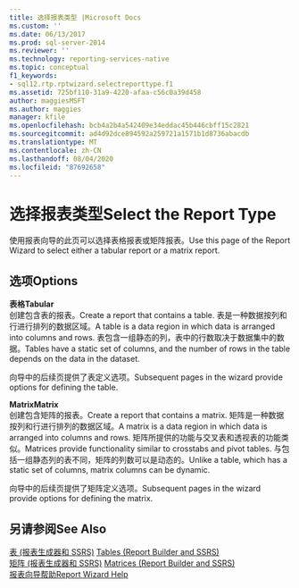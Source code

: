 ```yaml
---
title: 选择报表类型 |Microsoft Docs
ms.custom: ''
ms.date: 06/13/2017
ms.prod: sql-server-2014
ms.reviewer: ''
ms.technology: reporting-services-native
ms.topic: conceptual
f1_keywords:
- sql12.rtp.rptwizard.selectreporttype.f1
ms.assetid: 725bf110-31a9-4220-afaa-c56c0a39d458
author: maggiesMSFT
ms.author: maggies
manager: kfile
ms.openlocfilehash: bcb4a2b4a542409e34eddac45b446cbff15c2821
ms.sourcegitcommit: ad4d92dce894592a259721a1571b1d8736abacdb
ms.translationtype: MT
ms.contentlocale: zh-CN
ms.lasthandoff: 08/04/2020
ms.locfileid: "87692658"
---
```

# <a name="select-the-report-type"></a><span data-ttu-id="040c6-102">选择报表类型</span><span class="sxs-lookup"><span data-stu-id="040c6-102">Select the Report Type</span></span>
  <span data-ttu-id="040c6-103">使用报表向导的此页可以选择表格报表或矩阵报表。</span><span class="sxs-lookup"><span data-stu-id="040c6-103">Use this page of the Report Wizard to select either a tabular report or a matrix report.</span></span>  
  
## <a name="options"></a><span data-ttu-id="040c6-104">选项</span><span class="sxs-lookup"><span data-stu-id="040c6-104">Options</span></span>  
 <span data-ttu-id="040c6-105">**表格**</span><span class="sxs-lookup"><span data-stu-id="040c6-105">**Tabular**</span></span>  
 <span data-ttu-id="040c6-106">创建包含表的报表。</span><span class="sxs-lookup"><span data-stu-id="040c6-106">Create a report that contains a table.</span></span> <span data-ttu-id="040c6-107">表是一种数据按列和行进行排列的数据区域。</span><span class="sxs-lookup"><span data-stu-id="040c6-107">A table is a data region in which data is arranged into columns and rows.</span></span> <span data-ttu-id="040c6-108">表包含一组静态的列，表中的行数取决于数据集中的数据。</span><span class="sxs-lookup"><span data-stu-id="040c6-108">Tables have a static set of columns, and the number of rows in the table depends on the data in the dataset.</span></span>  
  
 <span data-ttu-id="040c6-109">向导中的后续页提供了表定义选项。</span><span class="sxs-lookup"><span data-stu-id="040c6-109">Subsequent pages in the wizard provide options for defining the table.</span></span>  
  
 <span data-ttu-id="040c6-110">**Matrix**</span><span class="sxs-lookup"><span data-stu-id="040c6-110">**Matrix**</span></span>  
 <span data-ttu-id="040c6-111">创建包含矩阵的报表。</span><span class="sxs-lookup"><span data-stu-id="040c6-111">Create a report that contains a matrix.</span></span> <span data-ttu-id="040c6-112">矩阵是一种数据按列和行进行排列的数据区域。</span><span class="sxs-lookup"><span data-stu-id="040c6-112">A matrix is a data region in which data is arranged into columns and rows.</span></span> <span data-ttu-id="040c6-113">矩阵所提供的功能与交叉表和透视表的功能类似。</span><span class="sxs-lookup"><span data-stu-id="040c6-113">Matrices provide functionality similar to crosstabs and pivot tables.</span></span> <span data-ttu-id="040c6-114">与包括一组静态列的表不同，矩阵的列数可以是动态的。</span><span class="sxs-lookup"><span data-stu-id="040c6-114">Unlike a table, which has a static set of columns, matrix columns can be dynamic.</span></span>  
  
 <span data-ttu-id="040c6-115">向导中的后续页提供了矩阵定义选项。</span><span class="sxs-lookup"><span data-stu-id="040c6-115">Subsequent pages in the wizard provide options for defining the matrix.</span></span>  
  
## <a name="see-also"></a><span data-ttu-id="040c6-116">另请参阅</span><span class="sxs-lookup"><span data-stu-id="040c6-116">See Also</span></span>  
 <span data-ttu-id="040c6-117">[表 &#40;报表生成器和 SSRS&#41;](report-design/tables-report-builder-and-ssrs.md) </span><span class="sxs-lookup"><span data-stu-id="040c6-117">[Tables &#40;Report Builder  and SSRS&#41;](report-design/tables-report-builder-and-ssrs.md) </span></span>  
 <span data-ttu-id="040c6-118">[矩阵 &#40;报表生成器和 SSRS&#41;](report-design/create-a-matrix-report-builder-and-ssrs.md) </span><span class="sxs-lookup"><span data-stu-id="040c6-118">[Matrices &#40;Report Builder and SSRS&#41;](report-design/create-a-matrix-report-builder-and-ssrs.md) </span></span>  
 [<span data-ttu-id="040c6-119">报表向导帮助</span><span class="sxs-lookup"><span data-stu-id="040c6-119">Report Wizard Help</span></span>](../../2014/reporting-services/report-wizard-help.md)  
  
  
